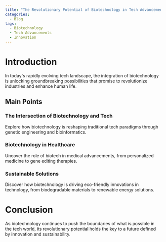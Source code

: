 ```yaml
---
title: "The Revolutionary Potential of Biotechnology in Tech Advancements"
categories:
  - Blog
tags:
  - Biotechnology
  - Tech Advancements
  - Innovation
---
```


# Introduction
In today's rapidly evolving tech landscape, the integration of biotechnology is unlocking groundbreaking possibilities that promise to revolutionize industries and enhance human life.

## Main Points
### The Intersection of Biotechnology and Tech
Explore how biotechnology is reshaping traditional tech paradigms through genetic engineering and bioinformatics.

### Biotechnology in Healthcare
Uncover the role of biotech in medical advancements, from personalized medicine to gene editing therapies.

### Sustainable Solutions
Discover how biotechnology is driving eco-friendly innovations in technology, from biodegradable materials to renewable energy solutions.

# Conclusion
As biotechnology continues to push the boundaries of what is possible in the tech world, its revolutionary potential holds the key to a future defined by innovation and sustainability.